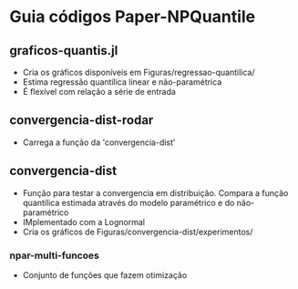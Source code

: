 Guia códigos Paper-NPQuantile
=================================


## graficos-quantis.jl

- Cria os gráficos disponíveis em Figuras/regressao-quantilica/
- Estima regressão quantílica linear e não-paramétrica
- É flexível com relação a série de entrada

## convergencia-dist-rodar

- Carrega a função da 'convergencia-dist' 


## convergencia-dist

- Função para testar a convergencia em distribuição. Compara a função quantílica estimada através do modelo paramétrico e do não-paramétrico
- IMplementado com a Lognormal
- Cria os gráficos de Figuras/convergencia-dist/experimentos/


### npar-multi-funcoes

- Conjunto de funções que fazem otimização

